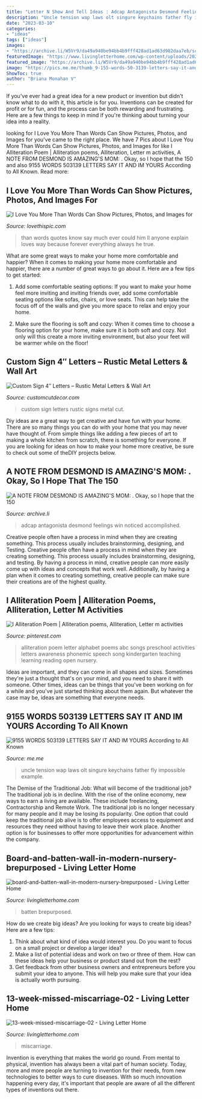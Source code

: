 ```yaml
---
title: "Letter N Show And Tell Ideas : Adcap Antagonista Desmond Feelings Win Noticed Accomplished"
description: "Uncle tension wap laws olt singure keychains father fly impossible example"
date: "2023-03-10"
categories:
- "ideas"
tags: ["ideas"]
images:
- "https://archive.li/W5Vr9/da49a940be94bb4b9fff428ad1ad63d982daa7eb/scr.png"
featuredImage: "https://www.livingletterhome.com/wp-content/uploads/2021/01/board-and-batten-wall-in-modern-nursery-brepurposed.png"
featured_image: "https://archive.li/W5Vr9/da49a940be94bb4b9fff428ad1ad63d982daa7eb/scr.png"
image: "https://pics.me.me/thumb_9-155-words-50-3139-letters-say-it-and-im-yours-according-67330483.png"
ShowToc: true
author: "Briana Monahan V"
---
```



If you've ever had a great idea for a new product or invention but didn't know what to do with it, this article is for you. Inventions can be created for profit or for fun, and the process can be both rewarding and frustrating. Here are a few things to keep in mind if you're thinking about turning your idea into a reality.

	

		
looking for I Love You More Than Words Can Show Pictures, Photos, and Images for you've came to the right place. We have 7 Pics about I Love You More Than Words Can Show Pictures, Photos, and Images for like I Alliteration Poem | Alliteration poems, Alliteration, Letter m activities, A NOTE FROM DESMOND IS AMAZING&#039;S MOM: . Okay, so I hope that the 150 and also 9155 WORDS 503139 LETTERS SAY IT AND IM YOURS According to All Known. Read more:
		
    
## I Love You More Than Words Can Show Pictures, Photos, And Images For

<img loading=lazy src="http://www.lovethispic.com/uploaded_images/222830-I-Love-You-More-Than-Words-Can-Show.jpg" onerror="this.onerror=null;this.src='https://tse2.mm.bing.net/th?id=OIP.uTUSvTCJjyKTfdhIy_M7UwHaIE&amp;pid=15.1';" alt="I Love You More Than Words Can Show Pictures, Photos, and Images for">

_Source: lovethispic.com_

>than words quotes know say much ever could him ll anyone explain loves way because forever everything always he true. 

	

What are some great ways to make your home more comfortable and happier?
When it comes to making your home more comfortable and happier, there are a number of great ways to go about it. Here are a few tips to get started:
1. Add some comfortable seating options: If you want to make your home feel more inviting and inviting friends over, add some comfortable seating options like sofas, chairs, or love seats. This can help take the focus off of the walls and give you more space to relax and enjoy your home.

2. Make sure the flooring is soft and cozy: When it comes time to choose a flooring option for your home, make sure it is both soft and cozy. Not only will this create a more inviting environment, but also your feet will be warmer while on the floor!


    
## Custom Sign 4″ Letters – Rustic Metal Letters &amp; Wall Art

<img loading=lazy src="https://customcutdecor.com/wp-content/uploads/2016/11/IMG_3749.jpg" onerror="this.onerror=null;this.src='https://tse1.mm.bing.net/th?id=OIP.6l_jjURGTQJxcbgQ_iMpzAHaE8&amp;pid=15.1';" alt="Custom Sign 4″ Letters – Rustic Metal Letters &amp; Wall Art">

_Source: customcutdecor.com_

>custom sign letters rustic signs metal cut. 

	

Diy ideas are a great way to get creative and have fun with your home. There are so many things you can do with your home that you may never have thought of. From simple things like adding a few pieces of art to making a whole kitchen from scratch, there is something for everyone. If you are looking for ideas on how to make your home more creative, be sure to check out some of theDIY projects below.

    
## A NOTE FROM DESMOND IS AMAZING&#039;S MOM: . Okay, So I Hope That The 150

<img loading=lazy src="https://archive.li/W5Vr9/da49a940be94bb4b9fff428ad1ad63d982daa7eb/scr.png" onerror="this.onerror=null;this.src='https://tse1.mm.bing.net/th?id=OIP.ajfPTqMfJl-kDjhBucOxEAHaFj&amp;pid=15.1';" alt="A NOTE FROM DESMOND IS AMAZING&#039;S MOM: . Okay, so I hope that the 150">

_Source: archive.li_

>adcap antagonista desmond feelings win noticed accomplished. 

	

Creative people often have a process in mind when they are creating something. This process usually includes brainstorming, designing, and Testing.
Creative people often have a process in mind when they are creating something. This process usually includes brainstorming, designing, and testing. By having a process in mind, creative people can more easily come up with ideas and concepts that work well. Additionally, by having a plan when it comes to creating something, creative people can make sure their creations are of the highest quality.

    
## I Alliteration Poem | Alliteration Poems, Alliteration, Letter M Activities

<img loading=lazy src="https://i.pinimg.com/736x/c5/2f/35/c52f3550a96f33d9ed2eac7701ef2ee1--alliteration-poems.jpg" onerror="this.onerror=null;this.src='https://tse1.mm.bing.net/th?id=OIP.jaY9HZ36JPQvEvX0mU8rHAAAAA&amp;pid=15.1';" alt="I Alliteration Poem | Alliteration poems, Alliteration, Letter m activities">

_Source: pinterest.com_

>alliteration poem letter alphabet poems abc songs preschool activities letters awareness phonemic speech song kindergarten teaching learning reading open nursery. 

	

Ideas are important, and they can come in all shapes and sizes. Sometimes they're just a thought that's on your mind, and you need to share it with someone. Other times, ideas can be things that you've been working on for a while and you've just started thinking about them again. But whatever the case may be, ideas are something that everyone needs.

    
## 9155 WORDS 503139 LETTERS SAY IT AND IM YOURS According To All Known

<img loading=lazy src="https://pics.me.me/thumb_9-155-words-50-3139-letters-say-it-and-im-yours-according-67330483.png" onerror="this.onerror=null;this.src='https://tse2.mm.bing.net/th?id=OIP.y4XWXF4Hpukr3u4_0b95cgAAAA&amp;pid=15.1';" alt="9155 WORDS 503139 LETTERS SAY IT AND IM YOURS According to All Known">

_Source: me.me_

>uncle tension wap laws olt singure keychains father fly impossible example. 

	

The Demise of the Traditional Job: What will become of the traditional job?
The traditional job is in decline. With the rise of the online economy, new ways to earn a living are available. These include freelancing, Contractorship and Remote Work. The traditional job is no longer necessary for many people and it may be losing its popularity. One option that could keep the traditional job alive is to offer employees access to equipment and resources they need without having to leave their work place. Another option is for businesses to offer more opportunities for advancement within the company.

    
## Board-and-batten-wall-in-modern-nursery-brepurposed - Living Letter Home

<img loading=lazy src="https://www.livingletterhome.com/wp-content/uploads/2021/01/board-and-batten-wall-in-modern-nursery-brepurposed.png" onerror="this.onerror=null;this.src='https://tse1.mm.bing.net/th?id=OIP.82UrTEFQJEX9rNQuU6wSVAHaLH&amp;pid=15.1';" alt="board-and-batten-wall-in-modern-nursery-brepurposed - Living Letter Home">

_Source: livingletterhome.com_

>batten brepurposed. 

	

How do we create big ideas?
Are you looking for ways to create big ideas? Here are a few tips:
1. Think about what kind of idea would interest you. Do you want to focus on a small project or develop a larger idea?
2. Make a list of potential ideas and work on two or three of them. How can these ideas help your business or product stand out from the rest?
3. Get feedback from other business owners and entrepreneurs before you submit your idea to anyone. This will help you make sure that your idea is actually worth pursuing.

    
## 13-week-missed-miscarriage-02 - Living Letter Home

<img loading=lazy src="https://www.livingletterhome.com/wp-content/uploads/2020/07/13-week-missed-miscarriage-02.jpg" onerror="this.onerror=null;this.src='https://tse4.mm.bing.net/th?id=OIP.jqkpVyjzFGIHTAvwv9fGOQHaLH&amp;pid=15.1';" alt="13-week-missed-miscarriage-02 - Living Letter Home">

_Source: livingletterhome.com_

>miscarriage. 

	

Invention is everything that makes the world go round. From mental to physical, invention has always been a vital part of human society. Today, more and more people are turning to invention for their needs, from new technologies to better ways to cure diseases. With so much innovation happening every day, it's important that people are aware of all the different types of inventions out there.

